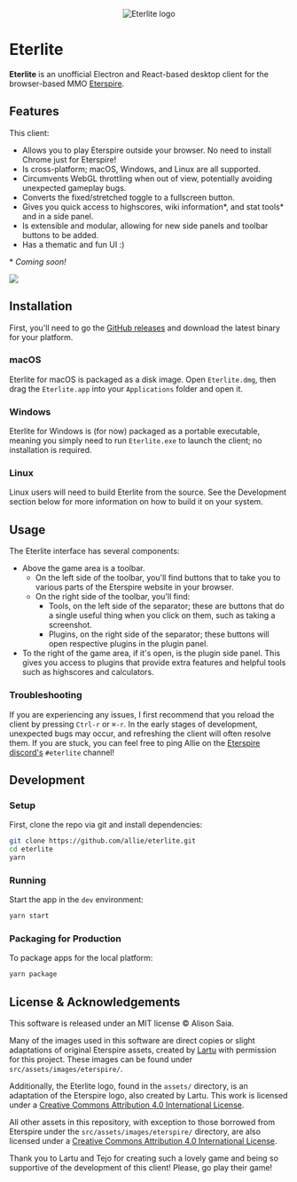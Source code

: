 <p align="center">
  <img align="center" alt="Eterlite logo" src="https://i.imgur.com/UCwCxzr.png" />
</p>

# Eterlite

**Eterlite** is an unofficial Electron and React-based desktop client for the browser-based MMO [Eterspire](https://eterspire.com).

## Features
This client:
* Allows you to play Eterspire outside your browser. No need to install Chrome just for Eterspire!
* Is cross-platform; macOS, Windows, and Linux are all supported.
* Circumvents WebGL throttling when out of view, potentially avoiding unexpected gameplay bugs.
* Converts the fixed/stretched toggle to a fullscreen button.
* Gives you quick access to highscores, wiki information\*, and stat tools\* and in a side panel.
* Is extensible and modular, allowing for new side panels and toolbar buttons to be added.
* Has a thematic and fun UI :)

\* *Coming soon!*

<img src="https://i.imgur.com/eEGPgl1.png" />

## Installation
First, you'll need to go the [GitHub releases](https://github.com/allie/eterlite/releases) and download the latest binary for your platform.

### macOS
Eterlite for macOS is packaged as a disk image. Open `Eterlite.dmg`, then drag the `Eterlite.app` into your `Applications` folder and open it.

### Windows
Eterlite for Windows is (for now) packaged as a portable executable, meaning you simply need to run `Eterlite.exe` to launch the client; no installation is required.

### Linux
Linux users will need to build Eterlite from the source. See the Development section below for more information on how to build it on your system.

## Usage
The Eterlite interface has several components:
* Above the game area is a toolbar.
  * On the left side of the toolbar, you'll find buttons that to take you to various parts of the Eterspire website in your browser.
  * On the right side of the toolbar, you'll find:
    * Tools, on the left side of the separator; these are buttons that do a single useful thing when you click on them, such as taking a screenshot.
    * Plugins, on the right side of the separator; these buttons will open respective plugins in the plugin panel.
* To the right of the game area, if it's open, is the plugin side panel. This gives you access to plugins that provide extra features and helpful tools such as highscores and calculators.

### Troubleshooting
If you are experiencing any issues, I first recommend that you reload the client by pressing `Ctrl-r` or `⌘-r`. In the early stages of development, unexpected bugs may occur, and refreshing the client will often resolve them. If you are stuck, you can feel free to ping Allie on the [Eterspire discord's](https://discord.gg/6zVfuAYctU) `#eterlite` channel!

## Development

### Setup

First, clone the repo via git and install dependencies:

```bash
git clone https://github.com/allie/eterlite.git
cd eterlite
yarn
```

### Running

Start the app in the `dev` environment:

```bash
yarn start
```

### Packaging for Production

To package apps for the local platform:

```bash
yarn package
```

## License & Acknowledgements

This software is released under an MIT license © Alison Saia.

Many of the images used in this software are direct copies or slight adaptations of original Eterspire assets, created by [Lartu](http://lartu.net) with permission for this project. These images can be found under `src/assets/images/eterspire/`.

Additionally, the Eterlite logo, found in the `assets/` directory, is an adaptation of the Eterspire logo, also created by Lartu. This work is licensed under a [Creative Commons Attribution 4.0 International License](http://creativecommons.org/licenses/by/4.0/).

All other assets in this repository, with exception to those borrowed from Eterspire under the `src/assets/images/eterspire/` directory, are also licensed under a [Creative Commons Attribution 4.0 International License](http://creativecommons.org/licenses/by/4.0/).

Thank you to Lartu and Tejo for creating such a lovely game and being so supportive of the development of this client! Please, go play their game!
